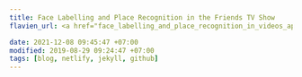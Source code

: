 ```yaml
---
title: Face Labelling and Place Recognition in the Friends TV Show
flavien_url: <a href="face_labelling_and_place_recognition_in_videos_applications.pdf">Face Labelling and Place Recognition in Friends TV Show</a> 

date: 2021-12-08 09:45:47 +07:00
modified: 2019-08-29 09:24:47 +07:00
tags: [blog, netlify, jekyll, github]
---
```

